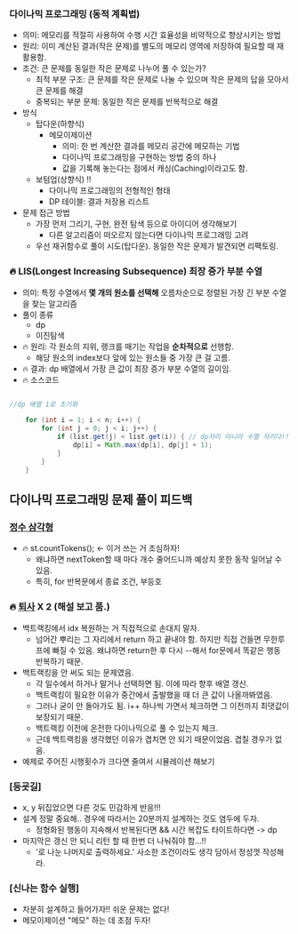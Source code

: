 ### 다이나믹 프로그래밍 (동적 계획법)
- 의미: 메모리를 적절히 사용하여 수행 시간 효율성을 비약적으로 향상시키는 방법
- 원리: 이미 계산된 결과(작은 문제)를 별도의 메모리 영역에 저장하여 필요할 때 재활용함.
- 조건: 큰 문제를 동일한 작은 문제로 나누어 풀 수 있는가?
  - 최적 부분 구조: 큰 문제를 작은 문제로 나눌 수 있으며 작은 문제의 답을 모아서 큰 문제를 해결
  - 중복되는 부분 문제: 동일한 작은 문제를 반복적으로 해결
- 방식
  - 탑다운(하향식)
    - 메모이제이션
      - 의미: 한 번 계산한 결과를 메모리 공간에 메모하는 기법
      - 다이나믹 프로그래밍을 구현하는 방법 중의 하나
      - 값을 기록해 놓는다는 점에서 캐싱(Caching)이라고도 함.
  - 보텀업(상향식) !!
    - 다이나믹 프로그래밍의 전형적인 형태
    - DP 테이블: 결과 저장용 리스트
- 문제 접근 방법
  - 가장 먼저 그리기, 구현, 완전 탐색 등으로 아이디어 생각해보기
    - 다른 알고리즘이 떠오르지 않는다면 다이나믹 프로그래밍 고려
  - 우선 재귀함수로 풀이 시도(탑다운). 동일한 작은 문제가 발견되면 리팩토링.

### 🔥 LIS(Longest Increasing Subsequence) 최장 증가 부분 수열
- 의미: 특정 수열에서 **몇 개의 원소를 선택해** 오름차순으로 정렬된 가장 긴 부분 수열을 찾는 알고리즘 
- 풀이 종류
  - dp
  - 이진탐색
- 🔥 원리: 각 원소의 지위, 랭크를 매기는 작업을 **순차적으로** 선행함. 
  - 해당 원소의 index보다 앞에 있는 원소들 중 가장 큰 걸 고름. 
- 🔥 결과: dp 배열에서 가장 큰 값이 최장 증가 부분 수열의 길이임.
- 🔥 소스코드
```java

//dp 배열 1로 초기화

    for (int i = 1; i < n; i++) {
        for (int j = 0; j < i; j++) {
            if (list.get(j) < list.get(i)) { // dp자리 아니라 수열 자리다!! 조심
                dp[i] = Math.max(dp[i], dp[j] + 1);
            }
        }
    }
```

## 다이나믹 프로그래밍 문제 풀이 피드백
### [정수 삼각형](../백준/Silver/1932. 정수 삼각형)
- 🔥 st.countTokens(); <- 이거 쓰는 거 조심하자!
  - 왜냐하면 nextToken할 때 마다 개수 줄어드니까 예상치 못한 동작 일어날 수 있음.
  - 특히, for 반복문에서 종료 조건, 부등호 


### 🔥 [퇴사](../백준/Silver/14501. 퇴사) X 2 (해설 보고 품.)
- 백트랙킹에서 idx 복원하는 거 직접적으로 손대지 말자. 
  - 넘어간 뿌리는 그 자리에서 return 하고 끝내야 함. 하지만 직접 건들면 무한루프에 빠질 수 있음. 왜냐하면 return한 후 다시 --해서 for문에서 똑같은 행동 반복하기 때문.
- 백트랙킹을 안 써도 되는 문제였음. 
  - 각 일수에서 하거나 말거나 선택하면 됨. 이에 따라 향후 배열 갱신.
  - 백트랙킹이 필요한 이유가 중간에서 출발했을 때 더 큰 값이 나올까봐였음. 
  - 그러나 굳이 안 돌아가도 됨. i++ 하나씩 가면서 체크하면 그 이전까지 최댓값이 보장되기 때문. 
  - 백트랙킹 이전에 온전한 다이나믹으로 풀 수 있는지 체크.
  - 근데 백트랙킹을 생각했던 이유가 겹치면 안 되기 때문이었음. 겹칠 경우가 없음. 
- 예제로 주어진 시행횟수가 크다면 줄여서 시뮬레이션 해보기

### [등굣길]
- x, y 뒤집었으면 다른 것도 민감하게 반응!!!
- 설계 정말 중요해.. 경우에 따라서는 20분까지 설계하는 것도 염두에 두자.
  - 정형화된 행동이 지속해서 반복된다면 && 시간 복잡도 타이트하다면 -> dp
- 마지막은 갱신 안 되니 리턴 할 때 한번 더 나눠줘야 함...!!
  - '로 나눈 나머지로 출력하세요.' 사소한 조건이라도 생각 담아서 정성껏 작성해라.

### [신나는 함수 실행]
- 차분히 설계하고 들어가자!! 쉬운 문제는 없다!
- 메모이제이션 "메모" 하는 데 초점 두자!